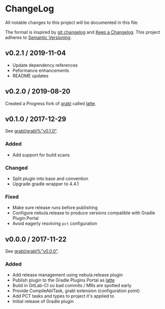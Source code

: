 # ChangeLog

All notable changes to this project will be documented in this file.

The format is inspired by
[git changelog](https://github.com/tj/git-extras/blob/master/Commands.md#git-changelog)
and [Keep a Changelog](http://keepachangelog.com/en/1.0.0/). This project
adheres to [Semantic Versioning](http://semver.org/spec/v2.0.0.html).

## v0.2.1 / 2019-11-04

- Update dependency references
- Peformance enhancements
- README updates

## v0.2.0 / 2019-08-20

Created a Progress fork of [grabl](https://gitlab.com/grabl/) called [latte](https://github.com/progress/latte/).

## v0.1.0 / 2017-12-29

See [grabl/grabl%"v0.1.0"](https://gitlab.com/grabl/grabl/milestones/2).

### Added

- Add support for build scans

### Changed

- Split plugin into base and convention
- Upgrade gradle wrapper to 4.4.1

### Fixed

- Make sure release runs before publishing
- Configure nebula.release to produce versions compatible with Gradle
  Plugin Portal
- Avoid eagerly resolving `pct` configuration

## v0.0.0 / 2017-11-22

See [grabl/grabl%"v0.0.0"](https://gitlab.com/grabl/grabl/milestones/1).

### Added

- Add release management using nebula.release plugin
- Publish plugin to the Gradle Plugins Portal as
  [latte](https://plugins.gradle.org/plugin/oe.espresso.latte.latte)
- Build in GitLab-CI so bad commits / MRs are spotted early
- Provide CompileAblTask, grabl extension (configuration point)
- Add PCT tasks and types to project it's applied to
- Initial release of Gradle plugin
